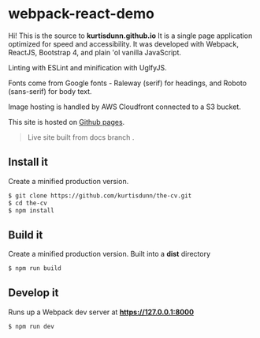 # webpack-react-demo

Hi!  This is the source to **kurtisdunn.github.io**
It is a single page application optimized for speed and accessibility. It was developed with Webpack, ReactJS, Bootstrap 4, and plain 'ol vanilla JavaScript.

Linting with ESLint and minification with UglfyJS.

Fonts come from Google fonts - Raleway (serif) for headings, and Roboto (sans-serif) for body text.

Image hosting is handled by AWS Cloudfront connected to a S3 bucket.

This site is hosted on [Github pages](https://github.com/kurtisdunn/kurtisdunn.github.io).


> Live site built from docs branch .

## Install it
Create a minified production version.
```bash
$ git clone https://github.com/kurtisdunn/the-cv.git
$ cd the-cv
$ npm install
```

## Build it
Create a minified production version. Built into a **dist** directory
```bash
$ npm run build
```


## Develop it
Runs up a Webpack dev server at **https://127.0.0.1:8000**
```bash
$ npm run dev
```
